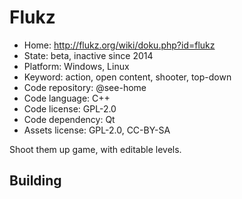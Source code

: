 # Flukz

- Home: http://flukz.org/wiki/doku.php?id=flukz
- State: beta, inactive since 2014
- Platform: Windows, Linux
- Keyword: action, open content, shooter, top-down
- Code repository: @see-home
- Code language: C++
- Code license: GPL-2.0
- Code dependency: Qt
- Assets license: GPL-2.0, CC-BY-SA

Shoot them up game, with editable levels.

## Building
